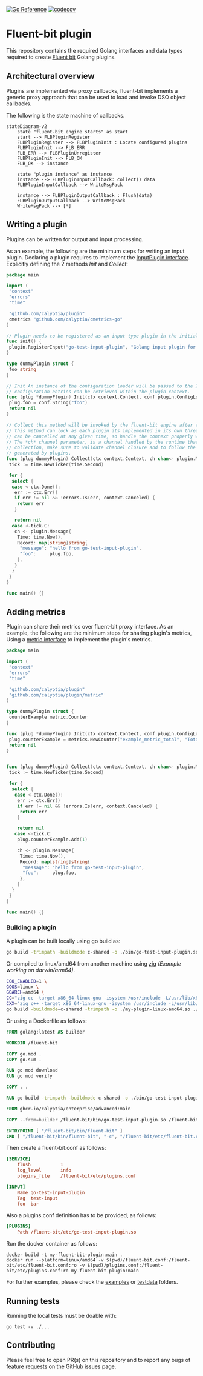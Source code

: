 [![Go Reference](https://pkg.go.dev/badge/github.com/calyptia/plugin.svg)](https://pkg.go.dev/github.com/calyptia/plugin)
[![codecov](https://codecov.io/gh/calyptia/plugin/branch/main/graph/badge.svg?token=VP4Y8DAHGZ)](https://codecov.io/gh/calyptia/plugin)

# Fluent-bit plugin


This repository contains the required Golang interfaces and data types
required to create [Fluent bit](https://fluentbit.io) Golang plugins.

## Architectural overview

Plugins are implemented via proxy callbacks, fluent-bit implements a generic proxy
approach that can be used to load and invoke DSO object callbacks.

The following is the state machine of callbacks.

```mermaid
stateDiagram-v2
    state "fluent-bit engine starts" as start
    start --> FLBPluginRegister
    FLBPluginRegister --> FLBPluginInit : Locate configured plugins
    FLBPluginInit --> FLB_ERR
    FLB_ERR --> FLBPluginUnregister
    FLBPluginInit --> FLB_OK
    FLB_OK --> instance

    state "plugin instance" as instance
    instance --> FLBPluginInputCallback: collect() data
    FLBPluginInputCallback --> WriteMsgPack

    instance --> FLBPluginOutputCallback : Flush(data)
    FLBPluginOutputCallback --> WriteMsgPack
    WriteMsgPack --> [*]
```

## Writing a plugin

Plugins can be written for output and input processing.

As an example, the following are the minimum steps for writing an input plugin.
Declaring a plugin requires to implement the [InputPlugin interface](./plugin.go).
Explicitly defining the 2 methods *Init* and *Collect*:

```go
package main

import (
 "context"
 "errors"
 "time"

 "github.com/calyptia/plugin"
 cmetrics "github.com/calyptia/cmetrics-go"
)

// Plugin needs to be registered as an input type plugin in the initialisation phase
func init() {
 plugin.RegisterInput("go-test-input-plugin", "Golang input plugin for testing", &dummyPlugin{})
}

type dummyPlugin struct {
 foo string
}

// Init An instance of the configuration loader will be passed to the Init method so all the required
// configuration entries can be retrieved within the plugin context.
func (plug *dummyPlugin) Init(ctx context.Context, conf plugin.ConfigLoader, metrics plugin.Metrics) error {
 plug.foo = conf.String("foo")
 return nil
}

// Collect this method will be invoked by the fluent-bit engine after the initialisation is successful
// this method can lock as each plugin its implemented in its own thread. Be aware that the main context
// can be cancelled at any given time, so handle the context properly within this method.
// The *ch* channel parameter, is a channel handled by the runtime that will receive messages from the plugin
// collection, make sure to validate channel closure and to follow the `plugin.Message` struct for messages
// generated by plugins.
func (plug dummyPlugin) Collect(ctx context.Context, ch chan<- plugin.Message) error {
 tick := time.NewTicker(time.Second)

 for {
  select {
  case <-ctx.Done():
   err := ctx.Err()
   if err != nil && !errors.Is(err, context.Canceled) {
    return err
   }

   return nil
  case <-tick.C:
   ch <- plugin.Message{
    Time: time.Now(),
    Record: map[string]string{
     "message": "hello from go-test-input-plugin",
     "foo":     plug.foo,
    },
   }
  }
 }
}

func main() {}
```

## Adding metrics

Plugin can share their metrics over fluent-bit proxy interface.
As an example, the following are the minimum steps for sharing plugin's metrics,
Using a [metric interface](./metric/metric.go) to implement the plugin's metrics.

```go
package main

import (
 "context"
 "errors"
 "time"

 "github.com/calyptia/plugin"
 "github.com/calyptia/plugin/metric"
)

type dummyPlugin struct {
 counterExample metric.Counter
}

func (plug *dummyPlugin) Init(ctx context.Context, conf plugin.ConfigLoader, metrics plugin.Metrics) error {
 plug.counterExample = metrics.NewCounter("example_metric_total", "Total number of example metrics", "go-test-input-plugin")
 return nil
}


func (plug dummyPlugin) Collect(ctx context.Context, ch chan<- plugin.Message) error {
 tick := time.NewTicker(time.Second)

 for {
  select {
   case <-ctx.Done():
    err := ctx.Err()
    if err != nil && !errors.Is(err, context.Canceled) {
     return err
    }

    return nil
   case <-tick.C:
    plug.counterExample.Add(1)

    ch <- plugin.Message{
     Time: time.Now(),
     Record: map[string]string{
      "message": "hello from go-test-input-plugin",
      "foo":     plug.foo,
     },
    }
  }
 }
}

func main() {}
```

### Building a plugin

A plugin can be built locally using go build as:

```bash
go build -trimpath -buildmode c-shared -o ./bin/go-test-input-plugin.so .
```

Or compiled to linux/amd64 from another machine using [zig](https://ziglang.org/learn/overview/#zig-is-also-a-c-compiler)
*(Example working on darwin/arm64)*.

```bash
CGO_ENABLED=1 \
GOOS=linux \
GOARCH=amd64 \
CC="zig cc -target x86_64-linux-gnu -isystem /usr/include -L/usr/lib/x86_64-linux-gnu" \
CXX="zig c++ -target x86_64-linux-gnu -isystem /usr/include -L/usr/lib/x86_64-linux-gnu" \
go build -buildmode=c-shared -trimpath -o ./my-plugin-linux-amd64.so ./...
```

Or using a Dockerfile as follows:

```dockerfile
FROM golang:latest AS builder

WORKDIR /fluent-bit

COPY go.mod .
COPY go.sum .

RUN go mod download
RUN go mod verify

COPY . .

RUN go build -trimpath -buildmode c-shared -o ./bin/go-test-input-plugin.so .

FROM ghcr.io/calyptia/enterprise/advanced:main

COPY --from=builder /fluent-bit/bin/go-test-input-plugin.so /fluent-bit/etc/

ENTRYPOINT [ "/fluent-bit/bin/fluent-bit" ]
CMD [ "/fluent-bit/bin/fluent-bit", "-c", "/fluent-bit/etc/fluent-bit.conf" ]
```

Then create a fluent-bit.conf as follows:

```ini
[SERVICE]
    flush           1
    log_level       info
    plugins_file    /fluent-bit/etc/plugins.conf

[INPUT]
    Name go-test-input-plugin
    Tag  test-input
    foo  bar
```

Also a plugins.conf definition has to be provided, as follows:

```ini
[PLUGINS]
    Path /fluent-bit/etc/go-test-input-plugin.so
```

Run the docker container as follows:

```shell
docker build -t my-fluent-bit-plugin:main .
docker run --platform=linux/amd64 -v $(pwd)/fluent-bit.conf:/fluent-bit/etc/fluent-bit.conf:ro -v $(pwd)/plugins.conf:/fluent-bit/etc/plugins.conf:ro my-fluent-bit-plugin:main
```

For further examples, please check the [examples](./examples) or [testdata](./testdata) folders.

## Running tests

Running the local tests must be doable with:

```shell
go test -v ./...
```

## Contributing

Please feel free to open PR(s) on this repository and to report any bugs of feature requests
on the GitHub issues page.
